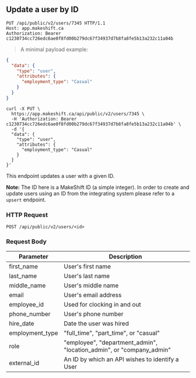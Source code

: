 ## Update a user by ID

```http
PUT /api/public/v2/users/7345 HTTP/1.1
Host: app.makeshift.ca
Authorization: Bearer c1230734cc726edc6ae0f8fd00b279dc67f34937d7b8fa8fe5b13a232c11a04b
```

> A minimal payload example:

```json
{
  "data": {
    "type": "user",
    "attributes": {
      "employment_type": "Casual"
    }
  }
}
```

```shell
curl -X PUT \
  https://app.makeshift.ca/api/public/v2/users/7345 \
  -H 'Authorization: Bearer c1230734cc726edc6ae0f8fd00b279dc67f34937d7b8fa8fe5b13a232c11a04b' \
  -d '{
  "data": {
    "type": "user",
    "attributes": {
      "employment_type": "Casual"
    }
  }
}'
```

This endpoint updates a user with a given ID.

**Note:** The ID here is a MakeShift ID (a simple integer). In order to create and update users using an ID from the integrating system please refer to a `upsert` endpoint.

### HTTP Request

`POST /api/public/v2/users/<id>`

### Request Body

Parameter          | Description
---------          | -----------
first_name         | User's first name
last_name          | User's last name
middle_name        | User's middle name
email              | User's email address
employee_id        | Used for clocking in and out
phone_number       | User's phone number
hire_date          | Date the user was hired
employment_type    | "full_time", "part_time", or "casual"
role               | "employee", "department_admin", "location_admin", or "company_admin"
external_id        | An ID by which an API wishes to identify a User

